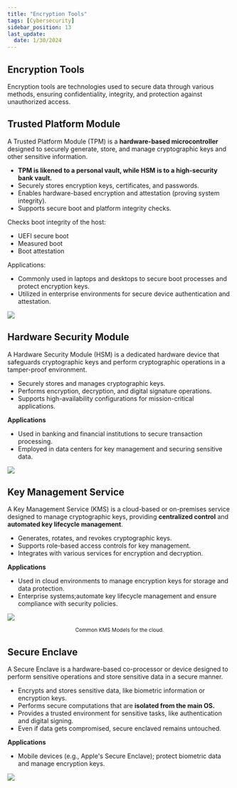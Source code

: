 ```yaml
---
title: "Encryption Tools"
tags: [Cybersecurity]
sidebar_position: 13
last_update:
  date: 1/30/2024
---
```



## Encryption Tools

Encryption tools are technologies used to secure data through various methods, ensuring confidentiality, integrity, and protection against unauthorized access. 

## Trusted Platform Module

A Trusted Platform Module (TPM) is a **hardware-based microcontroller** designed to securely generate, store, and manage cryptographic keys and other sensitive information.

- **TPM is likened to a personal vault, while HSM is to a high-security bank vault.**
- Securely stores encryption keys, certificates, and passwords.
- Enables hardware-based encryption and attestation (proving system integrity).
- Supports secure boot and platform integrity checks.

Checks boot integrity of the host:

- UEFI secure boot 
- Measured boot
- Boot attestation

Applications:
  - Commonly used in laptops and desktops to secure boot processes and protect encryption keys.
  - Utilized in enterprise environments for secure device authentication and attestation.
  

<div class="img-center">

![](/img/docs/sec+-tpm-module-example.png)


</div>



## Hardware Security Module

A Hardware Security Module (HSM) is a dedicated hardware device that safeguards cryptographic keys and perform cryptographic operations in a tamper-proof environment.

  - Securely stores and manages cryptographic keys.
  - Performs encryption, decryption, and digital signature operations.
  - Supports high-availability configurations for mission-critical applications.

**Applications**

  - Used in banking and financial institutions to secure transaction processing.
  - Employed in data centers for key management and securing sensitive data.


<div class="img-center">

![](/img/docs/sec+-hsm-moduless.png)


</div>




## Key Management Service

A Key Management Service (KMS) is a cloud-based or on-premises service designed to manage cryptographic keys, providing **centralized control** and **automated key lifecycle management**.

  - Generates, rotates, and revokes cryptographic keys.
  - Supports role-based access controls for key management.
  - Integrates with various services for encryption and decryption.

**Applications**

  - Used in cloud environments to manage encryption keys for storage and data protection.
  - Enterprise systems;automate key lifecycle management and ensure compliance with security policies.


<div class="img-center">

![](/img/docs/sec+-common-hsm-kms-modelss.png)


</div>

<center><small>Common KMS Models for the cloud.</small></center>


## Secure Enclave

A Secure Enclave is a hardware-based co-processor or device designed to perform sensitive operations and store sensitive data in a secure manner.

  - Encrypts and stores sensitive data, like biometric information or encryption keys.
  - Performs secure computations that are **isolated from the main OS.**
  - Provides a trusted environment for sensitive tasks, like authentication and digital signing.
  - Even if data gets compromised, secure enclaved remains untouched.

**Applications**

  - Mobile devices (e.g., Apple's Secure Enclave); protect biometric data and manage encryption keys.


<div class="img-center">

![](/img/docs/sec+-secure-enclave-model.png)


</div>






